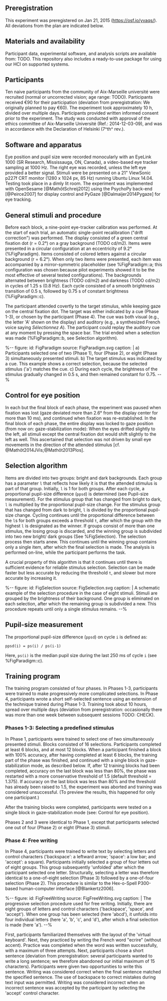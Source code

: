 ## Preregistration

This experiment was preregistered on Jan 21, 2015 (<https://osf.io/yvaqs/>). All deviations from the plan are indicated below.

## Materials and availability

Participant data, experimental software, and analysis scripts are available from: TODO. This repository also includes a ready-to-use package for using our HCI on supported systems.

## Participants

Ten naive participants from the community of Aix-Marseille université were recruited (normal or uncorrected vision; age range: TODO). Participants received €90 for their participation (deviation from preregistration: We originally planned to pay €60). The experiment took approximately 10 h, divided over multiple days. Participants provided written informed consent prior to the experiment. The study was conducted with approval of the ethics committee of Aix-Marseille Université (Ref.: 2014-12-03-09), and was in accordance with the Declaration of Helsinki (7^th^ rev.).

## Software and apparatus

Eye position and pupil size were recorded monocularly with an EyeLink 1000 (SR Research, Mississauga, ON, Canada), a video-based eye tracker sampling at 1000 Hz. The right eye was recorded, unless the left eye provided a better signal. Stimuli were be presented on a 21" ViewSonic p227f CRT monitor (1280 x 1024 px, 85 Hz) running Ubuntu Linux 14.04. Testing took place in a dimly lit room. The experiment was implemented with OpenSesame [@MathôtSchreij2012] using the PsychoPy back-end [@Peirce2007] for display control and PyGaze [@Dalmaijer2014Pygaze] for eye tracking.

## General stimuli and procedure

Before each block, a nine-point eye-tracker calibration was performed. At the start of each trial, an automatic single-point recalibration ("drift correction") was performed. The display consisted of a green central fixation dot (r = 0.2°) on a gray background (TODO cd/m2). Items were presented in a circular configuration at an eccentricity of 9.2° (%FigParadigm). Items consisted of colored letters against a circular background (r = 6.2°). When only two items were presented, each item was accompanied by a mirror-symmetric placeholder (see %FigParadigm::a; this configuration was chosen because pilot experiments showed it to be the most effective of several tested configurations). The backgrounds alternated between brightness (TODO cd/m2) and darkness (TODO cd/m2) in cycles of 1.25 s (0.8 Hz). Each cycle consisted of a smooth brightness transition of 0.5 s, followed by 0.75 s of constant brightness (%FigParadigm::c).

The participant attended covertly to the target stimulus, while keeping gaze on the central fixation dot. The target was either indicated by a cue (Phase 1-3), or chosen by the participant (Phase 4). The cue was both visual (e.g., the letter 'A' shown on the display) and auditory (e.g., a synthesized French voice saying *Sélectionnez A*). The participant could replay the auditory cue at any moment by pressing the space bar. The trial ended when a selection was made (%FigParadigm::b, see Selection algorithm).

%--
figure:
 id: FigParadigm
 source: FigParadigm.svg
 caption: |
  a) Participants selected one of two (Phase 1), four (Phase 2), or eight (Phase 3) simultaneously presented stimuli. b) The target stimulus was indicated by a cue. This example shows a correct selection, because the selected stimulus ('a') matches the cue. c) During each cycle, the brightness of the stimulus gradually changed in 0.5 s, and then remained constant for 0.75.
--%

## Control for eye position

In each but the final block of each phase, the experiment was paused when fixation was lost (gaze deviated more than 2.6° from the display center for more than 10 ms), and continued when fixation was re-established. In the final block of each phase, the entire display was locked to gaze position (from now on: gaze-stabilization mode): When the eyes drifted slightly to the left, all stimuli except the central fixation dot would shift slightly to the left as well. This ascertained that selection was not driven by small eye movements in the direction of the attended stimulus [cf. @Mathôt2014JVis;@Mathôt2013Plos].

## Selection algorithm

Items are divided into two groups: bright and dark backgrounds. Each group has a parameter `l` that reflects how likely it is that the attended stimulus is part of that group. Initially, `l` is 1 for both groups. After each cycle, a proportional pupil-size difference (`ppsd`) is determined (see Pupil-size measurement). For the stimulus group that has changed from bright to dark, `l` is multiplied by the proportional pupil-size change. For the stimulus group that has changed from dark to bright, `l` is divided by the proportional pupil-size change. Cycling continues until the proportional difference between the `l`s for both groups exceeds a threshold `t`, after which the group with the highest `l` is designated as the winner. If groups consist of more than one stimulus, the losing group is discarded, and the winning group is subdivided into two new bright/ dark groups (See %FigSelection). The selection process then starts anew. This continues until the winning group contains only a single item, after which the final selection is made. The analysis is performed on-line, while the participant performs the task.

A crucial property of this algorithm is that it continues until there is sufficient evidence for reliable stimulus selection. Selection can be made faster but less accurate by reducing the threshold `t`, and slower but more accurate by increasing it.

%--
figure:
 id: FigSelection
 source: FigSelection.svg
 caption: |
  A schematic example of the selection procedure in the case of eight stimuli. Stimuli are grouped by the brightness of their background. One group is eliminated on each selection, after which the remaining group is subdivided a new. This procedure repeats until only a single stimulus remains.
--%

## Pupil-size measurement

The proportional pupil-size difference (`ppsd`) on cycle `i` is defined as:

	ppsd(i) = ps(i) / ps(i-1)

Here, `ps(i)` is the median pupil size during the last 250 ms of cycle `i` (see %FigParadigm::c).

## Training program

The training program consisted of four phases. In Phases 1-3, participants were trained to make progressively more complicated selections. In Phase 4, participants wrote a short self-selected sentence using an extension of the technique trained during Phase 1-3. Training took about 10 hours, spread over multiple days (deviation from preregistration: occasionally there was more than one week between subsequent sessions TODO: CHECK).

### Phases 1-3: Selecting a predefined stimulus

In Phase 1, participants were trained to select one of two simultaneously presented stimuli. Blocks consisted of 16 selections. Participants completed at least 6 blocks, and at most 12 blocks. When a participant finished a block with 100% accuracy, after having completed at least 6 blocks, the training part of the phase was finished, and continued with a single block in gaze-stabilization mode, as described below. If, after 12 training blocks had been completed, accuracy on the last block was less than 80%, the phase was restarted with a more conservative threshold of 1.5 (default threshold = 1.375). If accuracy on the last block was less than 80% and the threshold has already been raised to 1.5, the experiment was aborted and training was considered unsuccessful. (To preview the results, this happened for only one participant.)

After the training blocks were completed, participants were tested on a single block in gaze-stabilization mode (see: Control for eye position).

Phases 2 and 3 were identical to Phase 1, except that participants selected one out of four (Phase 2) or eight (Phase 3) stimuli.

### Phase 4: Free writing

In Phase 4, participants were trained to write text by selecting letters and control characters ('backspace': a leftward arrow; 'space': a low bar; and 'accept': a square). Participants initially selected a group of four letters out of eight groups. This group subsequently 'unfolded' after which the participant selected one letter. Structurally, selecting a letter was therefore identical to a one-of-eight selection (Phase 3) followed by a one-of-four selection (Phase 2). This procedure is similar to the Hex-o-Spell P300-based human-computer interface [@Blankertz2006].

%--
figure:
 id: FigFreeWriting
 source: FigFreeWriting.svg
 caption: |
  The progressive selection procedure used for free writing. Initially, there are eight groups of letters and control characters ('backspace', 'space', and 'accept'). When one group has been selected (here 'abcd'), it unfolds into four individual letters (here 'a', 'b', 'c', and 'd'), after which a final selection is made (here 'a').
--%

First, participants familiarized themselves with the layout of the 'virtual keyboard'. Next, they practiced by writing the French word "ecrire" (without accent). Practice was completed when the word was written successfully, with a maximum of three attempts. Next, participants chose a short sentence (deviation from preregistration: several participants wanted to write a long sentence; we therefore abandoned our initial maximum of 15 characters). Participants were given two opportunities to write this sentence. Writing was considered correct when the final sentence matched the specified sentence. The use of backspace to correct mistakes during text input was permitted. Writing was considered incorrect when an incorrect sentence was accepted by the participant by selecting the 'accept' control character.
